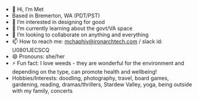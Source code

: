 - 👋 Hi, I’m Met
- Based in Bremerton, WA (PDT/PST)
- 👀 I’m interested in designing for good
- 🌱 I’m currently learning about the govt/VA space
- 💞️ I’m looking to collaborate on anything and everything
- 📫 How to reach me: mchaphiv@ironarchtech.com / slack id: U0801JECSCQ
- 😄 Pronouns: she/her
- ⚡ Fun fact: I love weeds - they are wonderful for the environment and depending on the type, can promote health and wellbeing!
-  Hobbies/Interests: doodling, photography, travel, board games, gardening, reading, dramas/thrillers, Stardew Valley, yoga, being outside with my family, concerts

<!---
mchaphiv-IAT/mchaphiv-IAT is a ✨ special ✨ repository because its `README.md` (this file) appears on your GitHub profile.
You can click the Preview link to take a look at your changes.
--->
